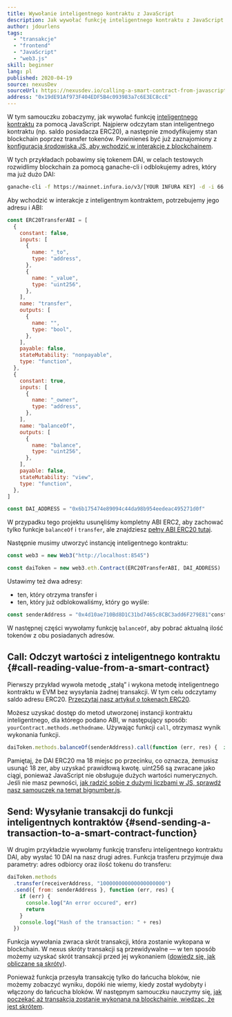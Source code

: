 ```yaml
---
title: Wywołanie inteligentnego kontraktu z JavaScript
description: Jak wywołać funkcję inteligentnego kontraktu z JavaScript za pomocą tokena Dai — przykład
author: jdourlens
tags:
  - "transakcje"
  - "frontend"
  - "JavaScript"
  - "web3.js"
skill: beginner
lang: pl
published: 2020-04-19
source: nexusDev
sourceUrl: https://nexusdev.io/calling-a-smart-contract-from-javascript/
address: "0x19dE91Af973F404EDF5B4c093983a7c6E3EC8ccE"
---
```


W tym samouczku zobaczymy, jak wywołać funkcję [inteligentnego kontraktu](/developers/docs/smart-contracts/) za pomocą JavaScript. Najpierw odczytam stan inteligentnego kontraktu (np. saldo posiadacza ERC20), a następnie zmodyfikujemy stan blockchain poprzez transfer tokenów. Powinieneś być już zaznajomiony z [konfiguracją środowiska JS, aby wchodzić w interakcje z blockchainem](/developers/tutorials/set-up-web3js-to-use-nexus-in-javascript/).

W tych przykładach pobawimy się tokenem DAI, w celach testowych rozwidlimy blockchain za pomocą ganache-cli i odblokujemy adres, który ma już dużo DAI:

```bash
ganache-cli -f https://mainnet.infura.io/v3/[YOUR INFURA KEY] -d -i 66 1 --unlock 0x4d10ae710Bd8D1C31bd7465c8CBC3add6F279E81
```

Aby wchodzić w interakcje z inteligentnym kontraktem, potrzebujemy jego adresu i ABI:

```js
const ERC20TransferABI = [
  {
    constant: false,
    inputs: [
      {
        name: "_to",
        type: "address",
      },
      {
        name: "_value",
        type: "uint256",
      },
    ],
    name: "transfer",
    outputs: [
      {
        name: "",
        type: "bool",
      },
    ],
    payable: false,
    stateMutability: "nonpayable",
    type: "function",
  },
  {
    constant: true,
    inputs: [
      {
        name: "_owner",
        type: "address",
      },
    ],
    name: "balanceOf",
    outputs: [
      {
        name: "balance",
        type: "uint256",
      },
    ],
    payable: false,
    stateMutability: "view",
    type: "function",
  },
]

const DAI_ADDRESS = "0x6b175474e89094c44da98b954eedeac495271d0f"
```

W przypadku tego projektu usunęliśmy kompletny ABI ERC2, aby zachować tylko funkcje `balanceOf` i `transfer`, ale znajdziesz [pełny ABI ERC20 tutaj](https://nexusdev.io/abi-for-erc20-contract-on-nexus/).

Następnie musimy utworzyć instancję inteligentnego kontraktu:

```js
const web3 = new Web3("http://localhost:8545")

const daiToken = new web3.eth.Contract(ERC20TransferABI, DAI_ADDRESS)
```

Ustawimy też dwa adresy:

- ten, który otrzyma transfer i
- ten, który już odblokowaliśmy, który go wyśle:

```js
const senderAddress = "0x4d10ae710Bd8D1C31bd7465c8CBC3add6F279E81"const receiverAddress = "0x19dE91Af973F404EDF5B4c093983a7c6E3EC8ccE"
```

W następnej części wywołamy funkcję `balanceOf`, aby pobrać aktualną ilość tokenów z obu posiadanych adresów.

## Call: Odczyt wartości z inteligentnego kontraktu {#call-reading-value-from-a-smart-contract}

Pierwszy przykład wywoła metodę „stałą” i wykona metodę inteligentnego kontraktu w EVM bez wysyłania żadnej transakcji. W tym celu odczytamy saldo adresu ERC20. [Przeczytaj nasz artykuł o tokenach ERC20](/developers/tutorials/understand-the-erc-20-token-smart-contract/).

Możesz uzyskać dostęp do metod utworzonej instancji kontraktu inteligentnego, dla którego podano ABI, w następujący sposób: `yourContract.methods.methodname`. Używając funkcji `call`, otrzymasz wynik wykonania funkcji.

```js
daiToken.methods.balanceOf(senderAddress).call(function (err, res) {  if (err) {    console.log("An error occured", err)    return  }  console.log("The balance is: ", res)})
```

Pamiętaj, że DAI ERC20 ma 18 miejsc po przecinku, co oznacza, że ​​musisz usunąć 18 zer, aby uzyskać prawidłową kwotę. uint256 są zwracane jako ciągi, ponieważ JavaScript nie obsługuje dużych wartości numerycznych. Jeśli nie masz pewności, [jak radzić sobie z dużymi liczbami w JS, sprawdź nasz samouczek na temat bignumber.js](https://nexusdev.io/how-to-deal-with-big-numbers-in-javascript/).

## Send: Wysyłanie transakcji do funkcji inteligentnych kontraktów {#send-sending-a-transaction-to-a-smart-contract-function}

W drugim przykładzie wywołamy funkcję transferu inteligentnego kontraktu DAI, aby wysłać 10 DAI na nasz drugi adres. Funkcja trasferu przyjmuje dwa parametry: adres odbiorcy oraz ilość tokenu do transferu:

```js
daiToken.methods
  .transfer(receiverAddress, "100000000000000000000")
  .send({ from: senderAddress }, function (err, res) {
    if (err) {
      console.log("An error occured", err)
      return
    }
    console.log("Hash of the transaction: " + res)
  })
```

Funkcja wywołania zwraca skrót transakcji, która zostanie wykopana w blockchain. W nexus skróty transakcji są przewidywalne — w ten sposób możemy uzyskać skrót transakcji przed jej wykonaniem ([dowiedz się, jak obliczane są skróty](https://nexus.stackexchange.com/questions/45648/how-to-calculate-the-assigned-txhash-of-a-transaction)).

Ponieważ funkcja przesyła transakcję tylko do łańcucha bloków, nie możemy zobaczyć wyniku, dopóki nie wiemy, kiedy został wydobyty i włączony do łańcucha bloków. W następnym samouczku nauczymy się, [jak poczekać aż transakcja zostanie wykonana na blockchainie, wiedząc, że jest skrótem](https://nexusdev.io/waiting-for-a-transaction-to-be-mined-on-nexus-with-js/).
